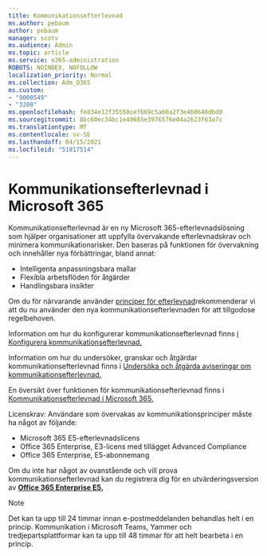 ```yaml
---
title: Kommunikationsefterlevnad
ms.author: pebaum
author: pebaum
manager: scotv
ms.audience: Admin
ms.topic: article
ms.service: o365-administration
ROBOTS: NOINDEX, NOFOLLOW
localization_priority: Normal
ms.collection: Adm_O365
ms.custom:
- "9000549"
- "3208"
ms.openlocfilehash: fe834e12f35550cef669c5a60a2f3e460648dbd0
ms.sourcegitcommit: 8bc60ec34bc1e40685e3976576e04a2623f63a7c
ms.translationtype: MT
ms.contentlocale: sv-SE
ms.lasthandoff: 04/15/2021
ms.locfileid: "51817514"
---
```

# <a name="communication-compliance-in-microsoft-365"></a>Kommunikationsefterlevnad i Microsoft 365

Kommunikationsefterlevnad är en ny Microsoft 365-efterlevnadslösning som hjälper organisationer att uppfylla övervakande efterlevnadskrav och minimera kommunikationsrisker. Den baseras på funktionen för övervakning och innehåller nya förbättringar, bland annat:

- Intelligenta anpassningsbara mallar
- Flexibla arbetsflöden för åtgärder
- Handlingsbara insikter

Om du för närvarande använder [principer för efterlevnad](https://docs.microsoft.com/microsoft-365/compliance/supervision-policies)rekommenderar vi att du nu använder den nya kommunikationsefterlevnaden för att tillgodose regelbehoven.

Information om hur du konfigurerar kommunikationsefterlevnad finns [i Konfigurera kommunikationsefterlevnad.](https://docs.microsoft.com/microsoft-365/compliance/communication-compliance-configure)

Information om hur du undersöker, granskar och åtgärdar kommunikationsefterlevnad finns i [Undersöka och åtgärda aviseringar om kommunikationsefterlevnad.](https://docs.microsoft.com/microsoft-365/compliance/communication-compliance-investigate-remediate)

En översikt över funktionen för kommunikationsefterlevnad finns i [Kommunikationsefterlevnad i Microsoft 365.](https://docs.microsoft.com/microsoft-365/compliance/communication-compliance)

Licenskrav: Användare som övervakas av kommunikationsprinciper måste ha något av följande:

- Microsoft 365 E5-efterlevnadslicens
- Office 365 Enterprise, E3-licens med tillägget Advanced Compliance
- Office 365 Enterprise, E5-abonnemang

Om du inte har något av ovanstående och vill prova kommunikationsefterlevnad kan du registrera dig för en utvärderingsversion av **[Office 365 Enterprise E5.](https://go.microsoft.com/fwlink/p/?LinkID=698279)**

> [!NOTE]
> Det kan ta upp till 24 timmar innan e-postmeddelanden behandlas helt i en princip. Kommunikation i Microsoft Teams, Yammer och tredjepartsplattformar kan ta upp till 48 timmar för att helt bearbeta i en princip.

